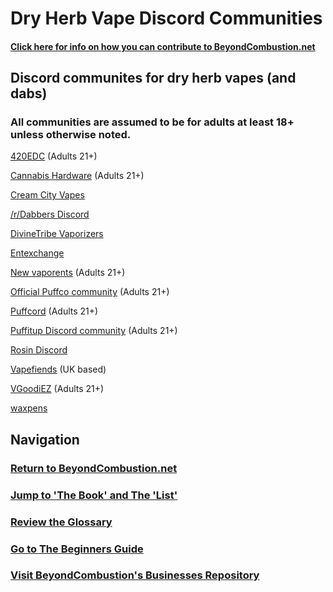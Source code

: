 # Dry Herb Vape Discord Communities

#### [Click here for info on how you can contribute to BeyondCombustion.net](https://github.com/BeyondCombustion/How-To-Contribute/blob/main/README.md)

## Discord communites for dry herb vapes (and dabs)

### All communities are assumed to be for adults at least 18+ unless otherwise noted.

[420EDC](https://discord.gg/5VaUXryz)  (Adults 21+)

[Cannabis Hardware](https://discord.gg/ny96pxTfDA) (Adults 21+)

[Cream City Vapes](https://discord.gg/R83RxCZf3z)

[/r/Dabbers Discord](https://discord.gg/7BsD3BG6uK)

[DivineTribe Vaporizers](https://discord.gg/ZSqg2HYPTY)

[Entexchange](https://discord.gg/FKMDNZjfYc)

[New vaporents](https://discord.gg/DNyeZHfjqg) (Adults 21+)

[Official Puffco community](https://discord.gg/cdd7WpugHm) (Adults 21+)

[Puffcord](https://discord.gg/3RkZJUjehe) (Adults 21+)

[Puffitup Discord community](https://discord.gg/24Xxxmcbdg) (Adults 21+)

[Rosin Discord](https://discord.gg/mfvSG6w3Pa)

[Vapefiends](https://discord.gg/XEsmBFnkKJ) (UK based)

[VGoodiEZ](https://discord.gg/UETxShF9sr) (Adults 21+)

[waxpens](https://discord.gg/JPzZ4U6SrC)

## Navigation

### [Return to BeyondCombustion.net](https://www.beyondcombustion.net/The-Book-fka-The-Consensus/)

### [Jump to 'The Book' and The 'List'](https://www.beyondcombustion.net/The-Book-fka-The-Consensus/)

### [Review the Glossary](https://BeyondCombustion.net/Glossery/)

### [Go to The Beginners Guide](https://BeyondCombustion.net/Beginners-Start-Here/)

### [Visit BeyondCombustion's Businesses Repository](https://BeyondCombustion.net/Businesses/)
